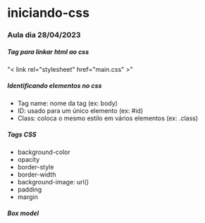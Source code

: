 # iniciando-css

<h3>Aula dia 28/04/2023</h3>

<h5>Tag para linkar html ao css</h5>
<p>"< link rel="stylesheet" href="main.css" >"</p>

<h5>Identificando elementos no css</h5>
<ul>
  <li>Tag name: nome da tag (ex: body)</li>
  <li>ID: usado para um único elemento (ex: #id)</li>
  <li>Class: coloca o mesmo estilo em vários elementos (ex: .class)</li>
</ul>

<h5>Tags CSS</h5>
<ul>
  <li>background-color</li>
  <li>opacity</li>
  <li>border-style</li>
  <li>border-width</li>
  <li>background-image: url()</li>
  <li>padding</li>
  <li>margin</li>
</ul>

<h5>Box model</h5>
<img src="https://www.avajava.com/tutorials/cascading-style-sheets/how-are-margins-borders-padding-and-content-related/how-are-margins-borders-padding-and-content-related-01.gif" alt="">
